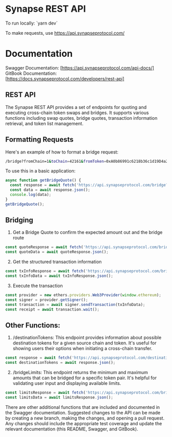 # Synapse REST API

To run locally:
\`yarn dev\`

To make requests, use https://api.synapseprotocol.com/

# Documentation
Swagger Documentation: [https://api.synapseprotocol.com/api-docs/]
GitBook Documentation: [https://docs.synapseprotocol.com/developers/rest-api]

## REST API
The Synapse REST API provides a set of endpoints for quoting and executing cross-chain token swaps and bridges. It supports various functions including swap quotes, bridge quotes, transaction information retrieval, and token list management.

## Formatting Requests
Here's an example of how to format a bridge request:

```bash
/bridge?fromChain=1&toChain=42161&fromToken=0xA0b86991c6218b36c1d19D4a2e9Eb0cE3606eB48&toToken=0xaf88d065e77c8cC2239327C5EDb3A432268e5831&amount=100
```

To use this in a basic application:

```javascript
async function getBridgeQuote() {
  const response = await fetch('https://api.synapseprotocol.com/bridge?fromChain=1&toChain=42161&fromToken=0xA0b86991c6218b36c1d19D4a2e9Eb0cE3606eB48&toToken=0xaf88d065e77c8cC2239327C5EDb3A432268e5831&amount=100');
  const data = await response.json();
  console.log(data);
}
getBridgeQuote();
```


## Bridging

1. Get a Bridge Quote to confirm the expected amount out and the bridge route

```javascript
const quoteResponse = await fetch('https://api.synapseprotocol.com/bridge?fromChain=1&toChain=42161&fromToken=0xA0b86991c6218b36c1d19D4a2e9Eb0cE3606eB48&toToken=0xaf88d065e77c8cC2239327C5EDb3A432268e5831&amount=100');
const quoteData = await quoteResponse.json();
```

2. Get the structured transaction information

```javascript
const txInfoResponse = await fetch('https://api.synapseprotocol.com/bridgeTxInfo?fromChain=1&toChain=42161&fromToken=0xA0b86991c6218b36c1d19D4a2e9Eb0cE3606eB48&toToken=0xaf88d065e77c8cC2239327C5EDb3A432268e5831&amount=100&destAddress=0xcc78d2f004c9de9694ff6a9bbdee4793d30f3842');
const txInfoData = await txInfoResponse.json();
```

3. Execute the transaction

```javascript
const provider = new ethers.providers.Web3Provider(window.ethereum);
const signer = provider.getSigner();
const transaction = await signer.sendTransaction(txInfoData);
const receipt = await transaction.wait();
```

## Other Functions:
1. /destinationTokens: This endpoint provides information about possible destination tokens for a given source chain and token. It's useful for showing users their options when initiating a cross-chain transfer.

```javascript
const response = await fetch('https://api.synapseprotocol.com/destinationTokens?fromChain=1&fromToken=0xA0b86991c6218b36c1d19D4a2e9Eb0cE3606eB48');
const destinationTokens = await response.json();
```

2. /bridgeLimits: This endpoint returns the minimum and maximum amounts that can be bridged for a specific token pair. It's helpful for validating user input and displaying available limits.

```javascript
const limitsResponse = await fetch('https://api.synapseprotocol.com/bridgeLimits?fromChain=1&toChain=42161&fromToken=0xA0b86991c6218b36c1d19D4a2e9Eb0cE3606eB48&toToken=0xaf88d065e77c8cC2239327C5EDb3A432268e5831');
const limitsData = await limitsResponse.json();
```

There are other additional functions that are included and documented in the Swagger documentation. Suggested changes to the API can be made by creating a new branch, making the changes, and opening a pull request. Any changes should include the appropriate test coverage and update the relevant documentation (this README, Swagger, and GitBook).
